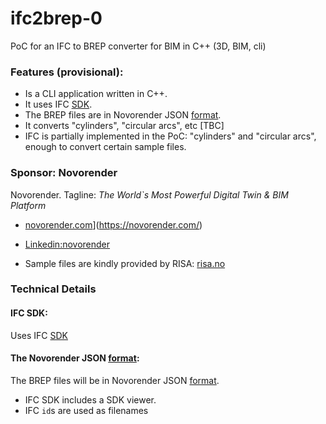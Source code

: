 # ifc2brep-0
PoC for an IFC to BREP converter for BIM  in C++ (3D, BIM, cli)

### Features (provisional):
* Is a CLI application written in C++.
* It uses IFC [SDK](https://www.opendesign.com/products/ifc-sdk).
* The BREP files are in Novorender JSON [format](https://github.com/novorender/ts/blob/main/measure/worker/brep.ts).
* It converts "cylinders", "circular arcs", etc [TBC]
* IFC is partially implemented in the PoC: "cylinders" and "circular arcs", enough to convert certain sample files.

### Sponsor: Novorender
Novorender. Tagline: *The World`s Most Powerful Digital Twin & BIM Platform*
* [novorender.com](https://novorender.com/)](https://novorender.com/)
* [Linkedin:novorender](https://www.linkedin.com/company/novorender/about/)
 
* Sample files are kindly provided by RISA: [risa.no](https://risa.no)

### Technical Details
#### IFC SDK:
Uses IFC [SDK](https://www.opendesign.com/products/ifc-sdk)

#### The Novorender JSON [format](https://github.com/novorender/ts/blob/main/measure/worker/brep.ts):
The BREP files will be in Novorender JSON [format](https://github.com/novorender/ts/blob/main/measure/worker/brep.ts).
 
* IFC SDK includes a SDK viewer.
* IFC `id`s are used as filenames

